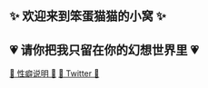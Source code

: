 ## **✨ 欢迎来到笨蛋猫猫的小窝 ✨**

## **💗 请你把我只留在你的幻想世界里 💗**

[🎀 性癖说明 🎀](https://bakacat.netlify.app/about/)     [🐳 Twitter 🐳](https://twitter.com/bakacatuwu/) 
